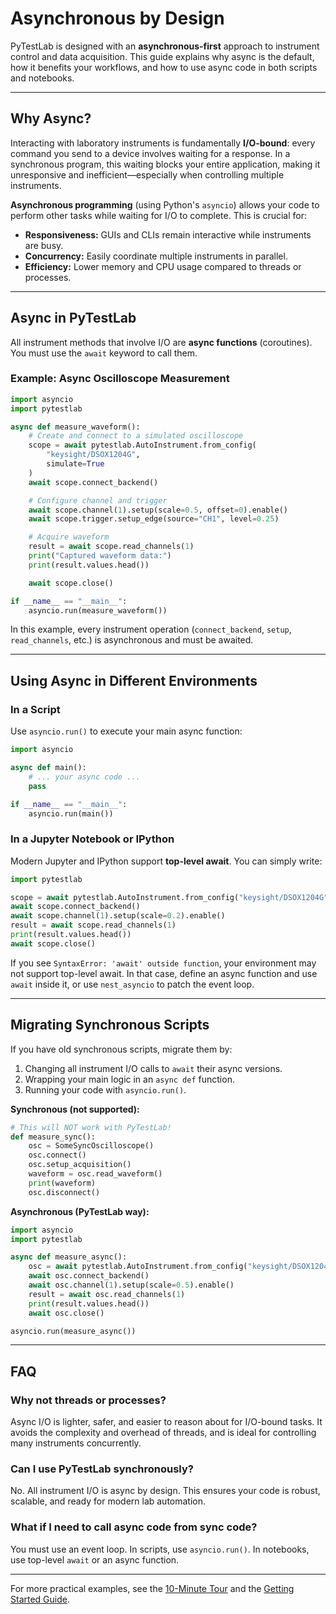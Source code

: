 # Asynchronous by Design

PyTestLab is designed with an **asynchronous-first** approach to instrument control and data acquisition. This guide explains why async is the default, how it benefits your workflows, and how to use async code in both scripts and notebooks.

---

## Why Async?

Interacting with laboratory instruments is fundamentally **I/O-bound**: every command you send to a device involves waiting for a response. In a synchronous program, this waiting blocks your entire application, making it unresponsive and inefficient—especially when controlling multiple instruments.

**Asynchronous programming** (using Python's `asyncio`) allows your code to perform other tasks while waiting for I/O to complete. This is crucial for:

- **Responsiveness:** GUIs and CLIs remain interactive while instruments are busy.
- **Concurrency:** Easily coordinate multiple instruments in parallel.
- **Efficiency:** Lower memory and CPU usage compared to threads or processes.

---

## Async in PyTestLab

All instrument methods that involve I/O are **async functions** (coroutines). You must use the `await` keyword to call them.

### Example: Async Oscilloscope Measurement

```python title="Async Oscilloscope Example"
import asyncio
import pytestlab

async def measure_waveform():
    # Create and connect to a simulated oscilloscope
    scope = await pytestlab.AutoInstrument.from_config(
        "keysight/DSOX1204G",
        simulate=True
    )
    await scope.connect_backend()

    # Configure channel and trigger
    await scope.channel(1).setup(scale=0.5, offset=0).enable()
    await scope.trigger.setup_edge(source="CH1", level=0.25)

    # Acquire waveform
    result = await scope.read_channels(1)
    print("Captured waveform data:")
    print(result.values.head())

    await scope.close()

if __name__ == "__main__":
    asyncio.run(measure_waveform())
```

In this example, every instrument operation (`connect_backend`, `setup`, `read_channels`, etc.) is asynchronous and must be awaited.

---

## Using Async in Different Environments

### In a Script

Use `asyncio.run()` to execute your main async function:

```python
import asyncio

async def main():
    # ... your async code ...
    pass

if __name__ == "__main__":
    asyncio.run(main())
```

### In a Jupyter Notebook or IPython

Modern Jupyter and IPython support **top-level await**. You can simply write:

```python
import pytestlab

scope = await pytestlab.AutoInstrument.from_config("keysight/DSOX1204G", simulate=True)
await scope.connect_backend()
await scope.channel(1).setup(scale=0.2).enable()
result = await scope.read_channels(1)
print(result.values.head())
await scope.close()
```

If you see `SyntaxError: 'await' outside function`, your environment may not support top-level await. In that case, define an async function and use `await` inside it, or use `nest_asyncio` to patch the event loop.

---

## Migrating Synchronous Scripts

If you have old synchronous scripts, migrate them by:

1. Changing all instrument I/O calls to `await` their async versions.
2. Wrapping your main logic in an `async def` function.
3. Running your code with `asyncio.run()`.

**Synchronous (not supported):**
```python
# This will NOT work with PyTestLab!
def measure_sync():
    osc = SomeSyncOscilloscope()
    osc.connect()
    osc.setup_acquisition()
    waveform = osc.read_waveform()
    print(waveform)
    osc.disconnect()
```

**Asynchronous (PyTestLab way):**
```python
import asyncio
import pytestlab

async def measure_async():
    osc = await pytestlab.AutoInstrument.from_config("keysight/DSOX1204G", simulate=True)
    await osc.connect_backend()
    await osc.channel(1).setup(scale=0.5).enable()
    result = await osc.read_channels(1)
    print(result.values.head())
    await osc.close()

asyncio.run(measure_async())
```

---

## FAQ

### Why not threads or processes?

Async I/O is lighter, safer, and easier to reason about for I/O-bound tasks. It avoids the complexity and overhead of threads, and is ideal for controlling many instruments concurrently.

### Can I use PyTestLab synchronously?

No. All instrument I/O is async by design. This ensures your code is robust, scalable, and ready for modern lab automation.

### What if I need to call async code from sync code?

You must use an event loop. In scripts, use `asyncio.run()`. In notebooks, use top-level `await` or an async function.

---

For more practical examples, see the [10-Minute Tour](../../tutorials/10_minute_tour.ipynb) and the [Getting Started Guide](getting_started.md).